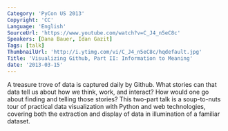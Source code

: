 ```yaml
---
Category: 'PyCon US 2013'
Copyright: 'CC'
Language: 'English'
SourceUrl: 'https://www.youtube.com/watch?v=C_J4_n5eC8c'
Speakers: [Dana Bauer, Idan Gazit]
Tags: [talk]
ThumbnailUrl: 'http://i.ytimg.com/vi/C_J4_n5eC8c/hqdefault.jpg'
Title: 'Visualizing Github, Part II: Information to Meaning'
date: '2013-03-15'
---
```

A treasure trove of data is captured daily by Github. What stories can that data tell us about how we think, work, and interact? How would one go about finding and telling those stories? This two-part talk is a soup-to-nuts tour of practical data visualization with Python and web technologies, covering both the extraction and display of data in illumination of a familiar dataset.